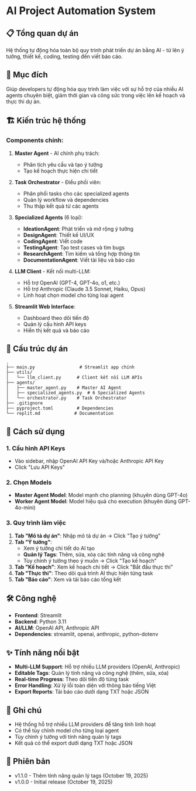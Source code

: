 # AI Project Automation System

## 📋 Tổng quan dự án
Hệ thống tự động hóa toàn bộ quy trình phát triển dự án bằng AI - từ lên ý tưởng, thiết kế, coding, testing đến viết báo cáo.

## 🎯 Mục đích
Giúp developers tự động hóa quy trình làm việc với sự hỗ trợ của nhiều AI agents chuyên biệt, giảm thời gian và công sức trong việc lên kế hoạch và thực thi dự án.

## 🏗️ Kiến trúc hệ thống

### Components chính:
1. **Master Agent** - AI chính phụ trách:
   - Phân tích yêu cầu và tạo ý tưởng
   - Tạo kế hoạch thực hiện chi tiết
   
2. **Task Orchestrator** - Điều phối viên:
   - Phân phối tasks cho các specialized agents
   - Quản lý workflow và dependencies
   - Thu thập kết quả từ các agents
   
3. **Specialized Agents** (6 loại):
   - **IdeationAgent**: Phát triển và mở rộng ý tưởng
   - **DesignAgent**: Thiết kế UI/UX
   - **CodingAgent**: Viết code
   - **TestingAgent**: Tạo test cases và tìm bugs
   - **ResearchAgent**: Tìm kiếm và tổng hợp thông tin
   - **DocumentationAgent**: Viết tài liệu và báo cáo
   
4. **LLM Client** - Kết nối multi-LLM:
   - Hỗ trợ OpenAI (GPT-4, GPT-4o, o1, etc.)
   - Hỗ trợ Anthropic (Claude 3.5 Sonnet, Haiku, Opus)
   - Linh hoạt chọn model cho từng loại agent

5. **Streamlit Web Interface**:
   - Dashboard theo dõi tiến độ
   - Quản lý cấu hình API keys
   - Hiển thị kết quả và báo cáo

## 📁 Cấu trúc dự án
```
.
├── main.py                 # Streamlit app chính
├── utils/
│   └── llm_client.py      # Client kết nối LLM APIs
├── agents/
│   ├── master_agent.py    # Master AI Agent
│   ├── specialized_agents.py  # 6 Specialized Agents
│   └── orchestrator.py    # Task Orchestrator
├── .gitignore
├── pyproject.toml         # Dependencies
└── replit.md             # Documentation
```

## 🚀 Cách sử dụng

### 1. Cấu hình API Keys
- Vào sidebar, nhập OpenAI API Key và/hoặc Anthropic API Key
- Click "Lưu API Keys"

### 2. Chọn Models
- **Master Agent Model**: Model mạnh cho planning (khuyên dùng GPT-4o)
- **Worker Agent Model**: Model hiệu quả cho execution (khuyên dùng GPT-4o-mini)

### 3. Quy trình làm việc
1. **Tab "Mô tả dự án"**: Nhập mô tả dự án → Click "Tạo ý tưởng"
2. **Tab "Ý tưởng"**: 
   - Xem ý tưởng chi tiết do AI tạo
   - **Quản lý Tags**: Thêm, sửa, xóa các tính năng và công nghệ
   - Tùy chỉnh ý tưởng theo ý muốn → Click "Tạo kế hoạch"
3. **Tab "Kế hoạch"**: Xem kế hoạch chi tiết → Click "Bắt đầu thực thi"
4. **Tab "Thực thi"**: Theo dõi quá trình AI thực hiện từng task
5. **Tab "Báo cáo"**: Xem và tải báo cáo tổng kết

## 🛠️ Công nghệ
- **Frontend**: Streamlit
- **Backend**: Python 3.11
- **AI/LLM**: OpenAI API, Anthropic API
- **Dependencies**: streamlit, openai, anthropic, python-dotenv

## ✨ Tính năng nổi bật
- **Multi-LLM Support**: Hỗ trợ nhiều LLM providers (OpenAI, Anthropic)
- **Editable Tags**: Quản lý tính năng và công nghệ (thêm, sửa, xóa)
- **Real-time Progress**: Theo dõi tiến độ từng task
- **Error Handling**: Xử lý lỗi toàn diện với thông báo tiếng Việt
- **Export Reports**: Tải báo cáo dưới dạng TXT hoặc JSON

## 📝 Ghi chú
- Hệ thống hỗ trợ nhiều LLM providers để tăng tính linh hoạt
- Có thể tùy chỉnh model cho từng loại agent
- Tùy chỉnh ý tưởng với tính năng quản lý tags
- Kết quả có thể export dưới dạng TXT hoặc JSON

## 🔄 Phiên bản
- v1.1.0 - Thêm tính năng quản lý tags (October 19, 2025)
- v1.0.0 - Initial release (October 19, 2025)
